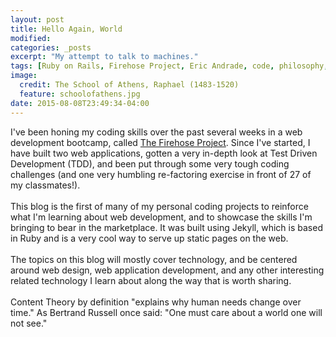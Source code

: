 ```yaml
---
layout: post
title: Hello Again, World
modified:
categories: _posts
excerpt: "My attempt to talk to machines."
tags: [Ruby on Rails, Firehose Project, Eric Andrade, code, philosophy, Bertrand Russell]
image:
  credit: The School of Athens, Raphael (1483-1520)
  feature: schoolofathens.jpg
date: 2015-08-08T23:49:34-04:00
---
```


I've been honing my coding skills over the past several weeks in a web development bootcamp, called <a href="http://www.thefirehoseproject.com">The Firehose Project</a>. Since I've started, I have built two web applications, gotten a very in-depth look at Test Driven Development (TDD), and been put through some very tough coding challenges (and one very humbling re-factoring exercise in front of 27 of my classmates!).
<br /><br />
This blog is the first of many of my personal coding projects to reinforce what I'm learning about web development, and to showcase the skills I'm bringing to bear in the marketplace. It was built using Jekyll, which is based in Ruby and is a very cool way to serve up static pages on the web.
<br /><br />
The topics on this blog will mostly cover technology, and be centered around web design, web application development, and any other interesting related technology I learn about along the way that is worth sharing.
<br /><br />
Content Theory by definition "explains why human needs change over time." 
As Bertrand Russell once said: "One must care about a world one will not see."
